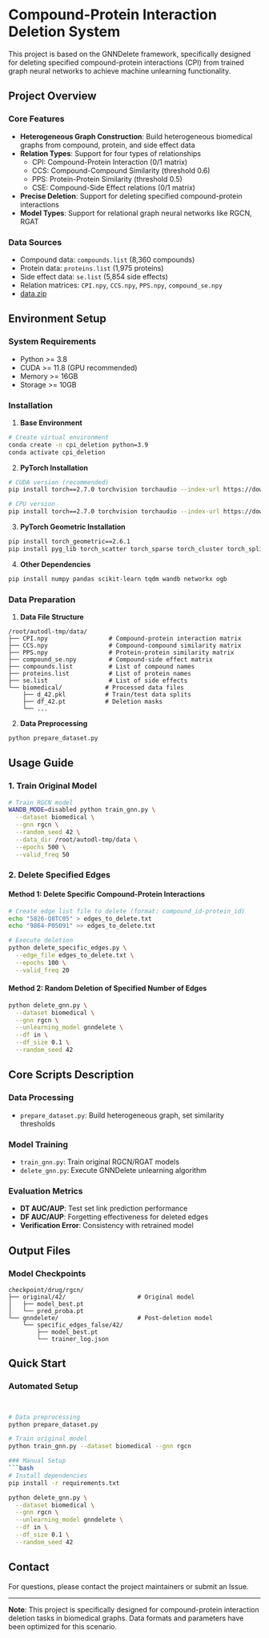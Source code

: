 # Compound-Protein Interaction Deletion System

This project is based on the GNNDelete framework, specifically designed for deleting specified compound-protein interactions (CPI) from trained graph neural networks to achieve machine unlearning functionality.

## Project Overview

### Core Features
- **Heterogeneous Graph Construction**: Build heterogeneous biomedical graphs from compound, protein, and side effect data
- **Relation Types**: Support for four types of relationships
  - CPI: Compound-Protein Interaction (0/1 matrix)
  - CCS: Compound-Compound Similarity (threshold 0.6)
  - PPS: Protein-Protein Similarity (threshold 0.5) 
  - CSE: Compound-Side Effect relations (0/1 matrix)
- **Precise Deletion**: Support for deleting specified compound-protein interactions
- **Model Types**: Support for relational graph neural networks like RGCN, RGAT

### Data Sources
- Compound data: `compounds.list` (8,360 compounds)
- Protein data: `proteins.list` (1,975 proteins)
- Side effect data: `se.list` (5,854 side effects)
- Relation matrices: `CPI.npy`, `CCS.npy`, `PPS.npy`, `compound_se.npy`
- [data.zip](https://github.com/yunyunfanfan/SCGU/releases/download/v1.0.0/data.zip)

## Environment Setup

### System Requirements
- Python >= 3.8
- CUDA >= 11.8 (GPU recommended)
- Memory >= 16GB
- Storage >= 10GB

### Installation

1. **Base Environment**
```bash
# Create virtual environment
conda create -n cpi_deletion python=3.9
conda activate cpi_deletion
```

2. **PyTorch Installation**
```bash
# CUDA version (recommended)
pip install torch==2.7.0 torchvision torchaudio --index-url https://download.pytorch.org/whl/cu128

# CPU version
pip install torch==2.7.0 torchvision torchaudio --index-url https://download.pytorch.org/whl/cpu
```

3. **PyTorch Geometric Installation**
```bash
pip install torch_geometric==2.6.1
pip install pyg_lib torch_scatter torch_sparse torch_cluster torch_spline_conv -f https://data.pyg.org/whl/torch-2.7.0+cu128.html
```

4. **Other Dependencies**
```bash
pip install numpy pandas scikit-learn tqdm wandb networkx ogb
```

### Data Preparation

1. **Data File Structure**
```
/root/autodl-tmp/data/
├── CPI.npy                 # Compound-protein interaction matrix
├── CCS.npy                 # Compound-compound similarity matrix
├── PPS.npy                 # Protein-protein similarity matrix
├── compound_se.npy         # Compound-side effect matrix
├── compounds.list          # List of compound names
├── proteins.list           # List of protein names
├── se.list                 # List of side effects
└── biomedical/            # Processed data files
    ├── d_42.pkl           # Train/test data splits
    ├── df_42.pt           # Deletion masks
    └── ...
```

2. **Data Preprocessing**
```bash
python prepare_dataset.py
```

## Usage Guide

### 1. Train Original Model

```bash
# Train RGCN model
WANDB_MODE=disabled python train_gnn.py \
  --dataset biomedical \
  --gnn rgcn \
  --random_seed 42 \
  --data_dir /root/autodl-tmp/data \
  --epochs 500 \
  --valid_freq 50
```

### 2. Delete Specified Edges

#### Method 1: Delete Specific Compound-Protein Interactions
```bash
# Create edge list file to delete (format: compound_id-protein_id)
echo "5826-Q8TC05" > edges_to_delete.txt
echo "9864-P05091" >> edges_to_delete.txt

# Execute deletion
python delete_specific_edges.py \
  --edge_file edges_to_delete.txt \
  --epochs 100 \
  --valid_freq 20
```

#### Method 2: Random Deletion of Specified Number of Edges
```bash
python delete_gnn.py \
  --dataset biomedical \
  --gnn rgcn \
  --unlearning_model gnndelete \
  --df in \
  --df_size 0.1 \
  --random_seed 42
```



## Core Scripts Description

### Data Processing
- `prepare_dataset.py`: Build heterogeneous graph, set similarity thresholds


### Model Training
- `train_gnn.py`: Train original RGCN/RGAT models
- `delete_gnn.py`: Execute GNNDelete unlearning algorithm


### Evaluation Metrics
- **DT AUC/AUP**: Test set link prediction performance
- **DF AUC/AUP**: Forgetting effectiveness for deleted edges
- **Verification Error**: Consistency with retrained model

## Output Files

### Model Checkpoints
```
checkpoint/drug/rgcn/
├── original/42/                    # Original model
│   ├── model_best.pt
│   └── pred_proba.pt
└── gnndelete/                      # Post-deletion model
    └── specific_edges_false/42/
        ├── model_best.pt
        └── trainer_log.json
```

## Quick Start

### Automated Setup
```bash


# Data preprocessing
python prepare_dataset.py

# Train original model
python train_gnn.py --dataset biomedical --gnn rgcn

### Manual Setup
```bash
# Install dependencies
pip install -r requirements.txt

python delete_gnn.py \
  --dataset biomedical \
  --gnn rgcn \
  --unlearning_model gnndelete \
  --df in \
  --df_size 0.1 \
  --random_seed 42
```

## Contact

For questions, please contact the project maintainers or submit an Issue.

---
**Note**: This project is specifically designed for compound-protein interaction deletion tasks in biomedical graphs. Data formats and parameters have been optimized for this scenario.
